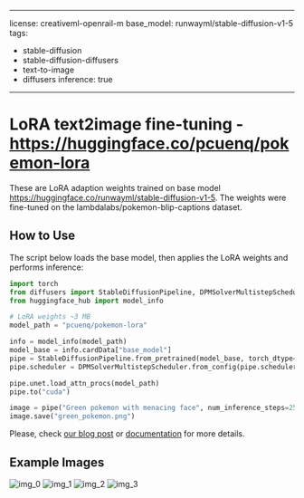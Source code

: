 
---
license: creativeml-openrail-m
base_model: runwayml/stable-diffusion-v1-5
tags:
- stable-diffusion
- stable-diffusion-diffusers
- text-to-image
- diffusers
inference: true
---
    
# LoRA text2image fine-tuning - https://huggingface.co/pcuenq/pokemon-lora
These are LoRA adaption weights trained on base model https://huggingface.co/runwayml/stable-diffusion-v1-5. The weights were fine-tuned on the lambdalabs/pokemon-blip-captions dataset.

## How to Use

The script below loads the base model, then applies the LoRA weights and performs inference:

```Python
import torch
from diffusers import StableDiffusionPipeline, DPMSolverMultistepScheduler
from huggingface_hub import model_info

# LoRA weights ~3 MB
model_path = "pcuenq/pokemon-lora"

info = model_info(model_path)
model_base = info.cardData["base_model"]
pipe = StableDiffusionPipeline.from_pretrained(model_base, torch_dtype=torch.float16)
pipe.scheduler = DPMSolverMultistepScheduler.from_config(pipe.scheduler.config)

pipe.unet.load_attn_procs(model_path)
pipe.to("cuda")

image = pipe("Green pokemon with menacing face", num_inference_steps=25).images[0]
image.save("green_pokemon.png")
```

Please, check [our blog post](https://huggingface.co/blog/lora) or [documentation](https://huggingface.co/docs/diffusers/v0.15.0/en/training/lora#text-to-image-inference) for more details.

## Example Images

![img_0](./image_0.png)
![img_1](./image_1.png)
![img_2](./image_2.png)
![img_3](./image_3.png)
